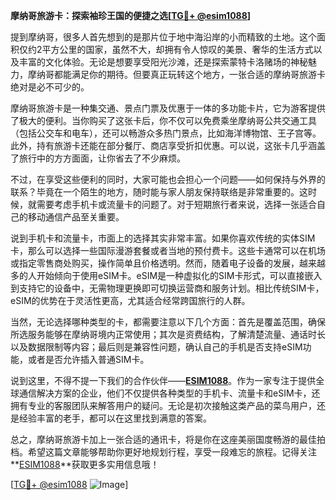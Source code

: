 **摩纳哥旅游卡：探索袖珍王国的便捷之选[[TG💪+ @esim1088](https://t.me/s/esim1088)]**

提到摩纳哥，很多人首先想到的是那片位于地中海沿岸的小而精致的土地。这个面积仅约2平方公里的国家，虽然不大，却拥有令人惊叹的美景、奢华的生活方式以及丰富的文化体验。无论是想要享受阳光沙滩，还是探索蒙特卡洛赌场的神秘魅力，摩纳哥都能满足你的期待。但要真正玩转这个地方，一张合适的摩纳哥旅游卡绝对是必不可少的。

摩纳哥旅游卡是一种集交通、景点门票及优惠于一体的多功能卡片，它为游客提供了极大的便利。当你购买了这张卡后，你不仅可以免费乘坐摩纳哥公共交通工具（包括公交车和电车），还可以畅游众多热门景点，比如海洋博物馆、王子宫等。此外，持有旅游卡还能在部分餐厅、商店享受折扣优惠。可以说，这张卡几乎涵盖了旅行中的方方面面，让你省去了不少麻烦。

不过，在享受这些便利的同时，大家可能也会担心一个问题——如何保持与外界的联系？毕竟在一个陌生的地方，随时能与家人朋友保持联络是非常重要的。这时候，就需要考虑手机卡或流量卡的问题了。对于短期旅行者来说，选择一张适合自己的移动通信产品至关重要。

说到手机卡和流量卡，市面上的选择其实非常丰富。如果你喜欢传统的实体SIM卡，那么可以选择一些国际漫游套餐或者当地的预付费卡。这些卡通常可以在机场或指定零售商处购买，操作简单且价格透明。然而，随着电子设备的发展，越来越多的人开始倾向于使用eSIM卡。eSIM是一种虚拟化的SIM卡形式，可以直接嵌入到支持它的设备中，无需物理更换即可切换运营商和服务计划。相比传统SIM卡，eSIM的优势在于灵活性更高，尤其适合经常跨国旅行的人群。

当然，无论选择哪种类型的卡，都需要注意以下几个方面：首先是覆盖范围，确保所选服务能够在摩纳哥境内正常使用；其次是资费结构，了解清楚流量、通话时长以及数据限制等内容；最后则是兼容性问题，确认自己的手机是否支持eSIM功能，或者是否允许插入普通SIM卡。

说到这里，不得不提一下我们的合作伙伴——**[ESIM1088](https://t.me/s/esim1088)**。作为一家专注于提供全球通信解决方案的企业，他们不仅提供各种类型的手机卡、流量卡和eSIM卡，还拥有专业的客服团队来解答用户的疑问。无论是初次接触这类产品的菜鸟用户，还是经验丰富的老手，都可以在这里找到满意的答案。

总之，摩纳哥旅游卡加上一张合适的通讯卡，将是你在这座美丽国度畅游的最佳拍档。希望这篇文章能够帮助你更好地规划行程，享受一段难忘的旅程。记得关注**[ESIM1088](https://t.me/s/esim1088)**获取更多实用信息哦！

[[TG💪+ @esim1088](https://t.me/s/esim1088) ![Image](https://i.postimg.cc/4NQfJmqS/Snipaste-2025-05-13-00-14-12.png)]